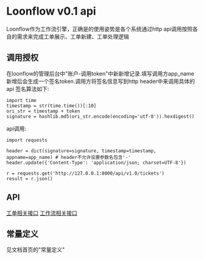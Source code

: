 # Loonflow v0.1 api
Loonflow作为工作流引擎，正确是的使用姿势是各个系统通过http api调用按照各自的需求来完成工单展示、工单新建、工单处理逻辑
## 调用授权
在loonflow的管理后台中"账户-调用token"中新新增记录.填写调用方app_name新增后会生成一个签名token.调用方将签名信息写到http header中来调用具体的api
签名算法如下:
```
import time
timestamp = str(time.time())[:10]
ori_str = timestamp + token
signature = hashlib.md5(ori_str.encode(encoding='utf-8')).hexdigest()
```
api调用:
```
import requests

header = dict(signature=signature, timestamp=timestamp, appname=app_name) # header不允许设置参数名包含'-'
header.update({'Content-Type': 'application/json; charset=UTF-8'})

r = requests.get('http://127.0.0.1:8000/api/v1.0/tickets')
result = r.json()

```
## API
[工单相关接口](./ticket.md)
[工作流相关接口](./workflow.md)


## 常量定义
见文档首页的"常量定义"